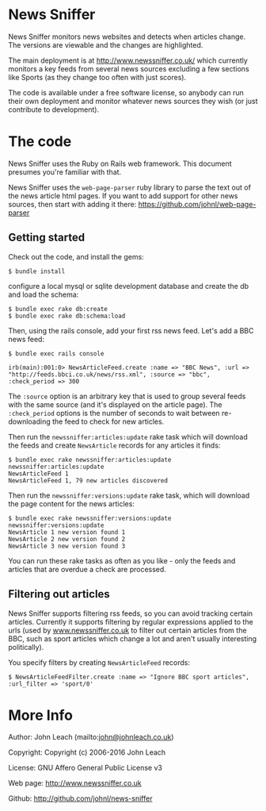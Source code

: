 # News Sniffer

News Sniffer monitors news websites and detects when articles
change. The versions are viewable and the changes are highlighted.

The main deployment is at http://www.newssniffer.co.uk/ which currently monitors
a key feeds from several news sources excluding a few sections like Sports (as
they change too often with just scores).

The code is available under a free software license, so anybody can
run their own deployment and monitor whatever news sources they wish
(or just contribute to development).

# The code

News Sniffer uses the Ruby on Rails web framework. This document
presumes you're familiar with that.

News Sniffer uses the `web-page-parser` ruby library to parse the text
out of the news article html pages.  If you want to add support for
other news sources, then start with adding it there:
https://github.com/johnl/web-page-parser

## Getting started

Check out the code, and install the gems:

    $ bundle install 

configure a local mysql or sqlite development
database and create the db and load the schema:

    $ bundle exec rake db:create
    $ bundle exec rake db:schema:load

Then, using the rails console, add your first rss news feed. Let's add
a BBC news feed:

    $ bundle exec rails console
    
    irb(main):001:0> NewsArticleFeed.create :name => "BBC News", :url => "http://feeds.bbci.co.uk/news/rss.xml", :source => "bbc", :check_period => 300

The `:source` option is an arbitrary key that is used to group several
feeds with the same source (and it's displayed on the article page).
The `:check_period` options is the number of seconds to wait between
re-downloading the feed to check for new articles.

Then run the `newssniffer:articles:update` rake task which will
download the feeds and create `NewsArticle` records for any articles
it finds:

    $ bundle exec rake newssniffer:articles:update
    newssniffer:articles:update
    NewsArticleFeed 1
    NewsArticleFeed 1, 79 new articles discovered

Then run the `newssniffer:versions:update` rake task, which will
download the page content for the news articles:

    $ bundle exec rake newssniffer:versions:update
    newssniffer:versions:update
    NewsArticle 1 new version found 1
    NewsArticle 2 new version found 2
    NewsArticle 3 new version found 3
	
You can run these rake tasks as often as you like - only the feeds and
articles that are overdue a check are processed.

## Filtering out articles

News Sniffer supports filtering rss feeds, so you can avoid tracking
certain articles.  Currently it supports filtering by regular
expressions applied to the urls (used by www.newssniffer.co.uk to
filter out certain articles from the BBC, such as sport articles which
change a lot and aren't usually interesting politically).

You specify filters by creating `NewsArticleFeed` records:

    $ NewsArticleFeedFilter.create :name => "Ignore BBC sport articles", :url_filter => 'sport/0'

# More Info

Author: John Leach (mailto:john@johnleach.co.uk)

Copyright: Copyright (c) 2006-2016 John Leach

License: GNU Affero General Public License v3

Web page: http://www.newssniffer.co.uk

Github: http://github.com/johnl/news-sniffer
